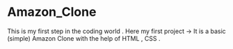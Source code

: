 # Amazon_Clone
This is my first step in the coding world . Here my first project  -> It is a  basic (simple) Amazon Clone with the help of HTML , CSS .
